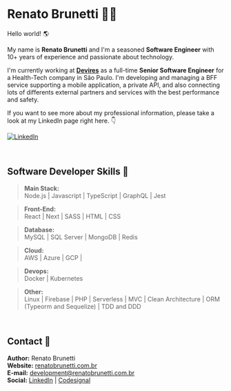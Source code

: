 # Renato Brunetti 🧑‍🚀

Hello world! 🌎<br>

My name is **Renato Brunetti** and I'm a seasoned **Software Engineer** with 10+ years of experience and passionate about technology.

I'm currently working at **[Devires](https://devires.com.br/)** as a full-time **Senior Software Engineer** for a Health-Tech company in São Paulo. I'm developing and managing a BFF service supporting a mobile application, a private API, and also connecting lots of differents external partners and services with the best performance and safety.

If you want to see more about my professional information, please take a look at my LinkedIn page right here. 👇<br>

[![LinkedIn][linkedin-shield]][linkedin-url]

<br>

## Software Developer Skills 💪

> **Main Stack:**<br>
> Node.js |
> Javascript |
> TypeScript |
> GraphQL |
> Jest

> **Front-End:**<br>
> React |
> Next |
> SASS |
> HTML |
> CSS

> **Database:**<br>
> MySQL |
> SQL Server |
> MongoDB |
> Redis

> **Cloud:**<br>
> AWS |
> Azure |
> GCP |

> **Devops:**<br>
> Docker |
> Kubernetes

> **Other:**<br>
> Linux |
> Firebase |
> PHP |
> Serverless |
> MVC |
> Clean Architecture |
> ORM (Typeorm and Sequelize) |
> TDD and DDD

<br>

## Contact 💬

**Author:** Renato Brunetti <br>
**Website:** [renatobrunetti.com.br][website-url] <br>
**E-mail:** [development@renatobrunetti.com.br][email-url] <br>
**Social:** [LinkedIn](https://linkedin.com/in/RenatoCarapiaBrunetti/) |
[Codesignal](https://app.codesignal.com/profile/renatobrunetti)

<!-- Link & Image -->
[website-url]: https://www.renatobrunetti.com.br
[email-url]: mailto:development@renatobrunetti.com.br
[linkedin-shield]: https://img.shields.io/badge/-LinkedIn-%230077B5?style=for-the-badge&logo=linkedin&logoColor=white
[linkedin-url]: https://linkedin.com/in/RenatoCarapiaBrunetti/
